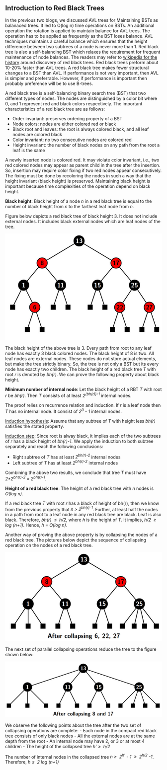 ## Introduction to Red Black Trees

In the previous two blogs, we discussed AVL trees for Maintaining BSTs as balanaced trees. It led to O(log n) time operations on BSTs. 
An additional operation the rotation is applied to maintain balance for AVL trees. The operation has to be applied as frequently as the BST loses 
balance. AVL techniques maintains a careful balance which ensures that the height difference between two subtrees of a node is never more than 1. 
Red black tree is also a self-balancing BST which relaxes the requirement for frequent maintenance of node balances. The readers may refer to 
[wikipedia for the history](https://en.wikipedia.org/wiki/Red%E2%80%93black_tree) around discovery of red black trees.
Red black trees preform about 10-20% faster than AVL trees. A red black tree makes fewer structural changes to a BST than AVL. 
If performance is not very important, then AVL is simpler and preferrable. However, if performance is important then probably preference 
will be to use B-trees. 

A red black tree is a self-balancing binary search tree (BST) that two different types of nodes. The nodes are distinguished by a color bit where 
0, and 1 represent red and black colors respectively. The important characteristics of a red black tree are as follows:

- Order invariant: preserves ordering property of a BST
- Node colors: nodes are either colored red or black 
- Black root and leaves: the root is always colored black, and all leaf nodes are colored black
- Color invariant: no two consecutive nodes are colored red
- Height invariant: the number of black nodes on any path from the root a leaf  is the same 

A newly inserted node is colored red. It may violate color invariant, i.e., two red colored nodes may appear as parent child in the tree after the insertion.
So, insertion may require color fixing if two red nodes appear consecutively. The fixing must be done by recoloring the nodes in such a way that the height 
invariant (black height) is preserved. Maintaining black height is important because time complexities of the operation depend on black height. 

<strong>Black height</strong>: Black height of a node <i>n</i> in a red black tree is equal to the number of black height from <i>n</i> to the farthest leaf 
node from <i>n</i>.

Figure below depicts a red black tree of black height 3. It does not include external nodes. It includes black external nodes which are leaf nodes of the tree.
<p align="center">
<img src="../images/redBlackTree1.jpg">
</p>
The black height of the above tree is 3. Every path from root to any leaf node has exactly 3 black colored nodes. The black height of 8 is two. All leaf nodes
are external nodes. These nodes do not store actual elements, but make the tree strictly binary. So, the tree is not only a BST but its every node has 
exactly two children. The black height of a red black tree <i>T</i> with root <i>r</i> is denoted by <i>bh(r)</i>. We can prove the following property about black height.

<strong>Minimum number of internal node</strong>: Let the black height of a RBT <i>T</i> with root <i>r</i> be <i>bh(r)</i>. Then <i>T</i> consists of at least 
<i>2<sup>{bh(r)}-1</sup></i> internal nodes. 

The proof relies on recurrence relation and induction. If <i>r</i> is a leaf node then <i>T</i> has no internal node. It consist of <i>2<sup>0</sup> - 1</i> 
internal nodes. 

<u>Induction hypothesis</u>: Assume that any subtree of <i>T</i> with height less <i>bh(r)</i> satisfies the stated property.

<u>Induction step</u>: Since root is alway black, it implies each of the two subtrees of <i>r</i> has a black height of <i>bh(r)-1</i>. 
We apply the induction to both subtree separately and reach the following conclusions:

- Right subtree of <i>T</i> has at least <i>2<sup>bh(r)-2</sup></i> internal nodes
- Left subtree of <i>T</i> has at least <i>2<sup>bh(r)-2</sup></i> internal nodes

Combining the above two results, we conclude that tree <i>T</i> must have <i>2*2<sup>bh(r)-2</sup> = 2<sup>bh(r)-1</sup></i>.  

<strong>Height of a red black tree</strong>:  The height of a red black tree with <i>n</i> nodes is <i>O(log n)</i>.

If a red black tree <i>T</i> with root <i>r</i> has a black of height of </i>bh(r)</i>, then we know from the previous property that <i>n > 2<sup>bh(r)-1</sup></i>. 
Further, at least half the nodes in a path from root to a leaf node in any red black tree are black. Leaf is also black. Therefore, <i>bh(r) &nbsp;&le;&nbsp; h/2</i>, where
<i>h</i> is the height of <i>T</i>. It implies, <i>h/2 &nbsp;&ge;&nbsp; log (n+1)</i>. Hence, <i>h = O(log n)</i>.

Another way of proving the above property is by collapsing the nodes of a red black tree. The pictures below depict the sequence of collapsing operation 
on the nodes of a red black tree.
<p align="center">
<img src="../images/redBlackTree2.jpg">
</p>
The next set of parallel collapsing operations reduce the tree to the figure shown below:
<p align="center">
<img src="../images/redBlackTree3.jpg">
</p>
We observe the following points about the tree after the two set of collapsing operations are complete:
- Each node in the compact red black tree consists of only black nodes 
- All the external nodes are at the same depth from the root 
- An internal node may have 2, or 3 or at most 4 children
- The height of the collapsed tree <i>h'&nbsp;&ge;&nbsp; h/2</i>

The number of internal nodes in the collapsed tree 
<i> n&nbsp;&ge;&nbsp; 2<sup>h'</sup> - 1 &nbsp;&ge;&nbsp; 2<sup>h/2</sup> -1</i>. Therefore, <i> h&nbsp;&le;&nbsp; 2 log (n+1)</i>
